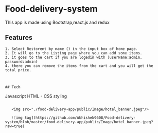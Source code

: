 # Food-delivery-system
This app is made using Bootstrap,react.js and redux

## Features
```
1. Select Restorent by name () in the input box of home page.
2. It will go to the Listing page where you can add some items.
3. it goes to the cart if you are logedin with (userName:admin, password:admin)
4. there you can remove the items from the cart and you will get the total price.



## Tech
```
Javascript
HTML - CSS styling
```

   <img src="./food-delivery-app/public/Image/hotel_banner.jpeg"/>
   
   ![img tag](https://github.com/Abhishek9608/Food-delivery-system/blob/master/food-delivery-app/public/Image/hotel_banner.jpeg?raw=true)

 

